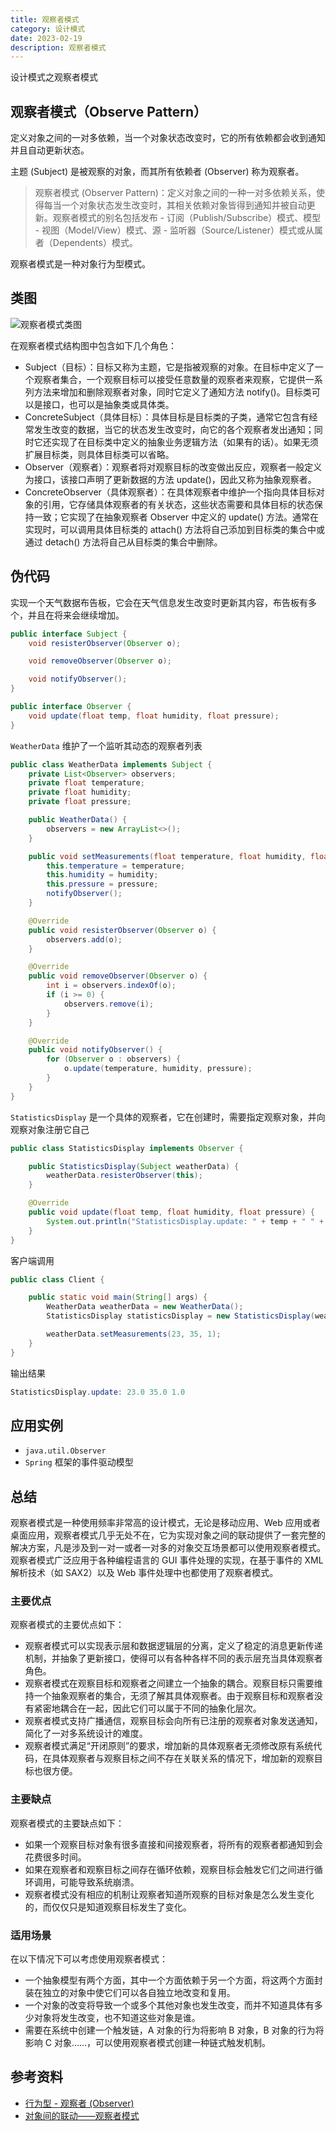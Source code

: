 ```yaml
---
title: 观察者模式
category: 设计模式
date: 2023-02-19
description: 观察者模式
---
```


设计模式之观察者模式
<!-- more -->

## 观察者模式（Observe Pattern）

定义对象之间的一对多依赖，当一个对象状态改变时，它的所有依赖都会收到通知并且自动更新状态。

主题 (Subject) 是被观察的对象，而其所有依赖者 (Observer) 称为观察者。

> 观察者模式 (Observer Pattern)：定义对象之间的一种一对多依赖关系，使得每当一个对象状态发生改变时，其相关依赖对象皆得到通知并被自动更新。观察者模式的别名包括发布 - 订阅（Publish/Subscribe）模式、模型 - 视图（Model/View）模式、源 - 监听器（Source/Listener）模式或从属者（Dependents）模式。

观察者模式是一种对象行为型模式。

## 类图

![观察者模式类图](https://cdn.staticaly.com/gh/AlexChen68/images@master/blog/advance/observer_pattern.png)

在观察者模式结构图中包含如下几个角色：

- Subject（目标）：目标又称为主题，它是指被观察的对象。在目标中定义了一个观察者集合，一个观察目标可以接受任意数量的观察者来观察，它提供一系列方法来增加和删除观察者对象，同时它定义了通知方法 notify()。目标类可以是接口，也可以是抽象类或具体类。
- ConcreteSubject（具体目标）：具体目标是目标类的子类，通常它包含有经常发生改变的数据，当它的状态发生改变时，向它的各个观察者发出通知；同时它还实现了在目标类中定义的抽象业务逻辑方法（如果有的话）。如果无须扩展目标类，则具体目标类可以省略。
- Observer（观察者）：观察者将对观察目标的改变做出反应，观察者一般定义为接口，该接口声明了更新数据的方法 update()，因此又称为抽象观察者。
- ConcreteObserver（具体观察者）：在具体观察者中维护一个指向具体目标对象的引用，它存储具体观察者的有关状态，这些状态需要和具体目标的状态保持一致；它实现了在抽象观察者 Observer 中定义的 update() 方法。通常在实现时，可以调用具体目标类的 attach() 方法将自己添加到目标类的集合中或通过 detach() 方法将自己从目标类的集合中删除。

## 伪代码

实现一个天气数据布告板，它会在天气信息发生改变时更新其内容，布告板有多个，并且在将来会继续增加。

```java
public interface Subject {
    void resisterObserver(Observer o);

    void removeObserver(Observer o);

    void notifyObserver();
}

public interface Observer {
    void update(float temp, float humidity, float pressure);
}
```

`WeatherData` 维护了一个监听其动态的观察者列表

```java
public class WeatherData implements Subject {
    private List<Observer> observers;
    private float temperature;
    private float humidity;
    private float pressure;

    public WeatherData() {
        observers = new ArrayList<>();
    }

    public void setMeasurements(float temperature, float humidity, float pressure) {
        this.temperature = temperature;
        this.humidity = humidity;
        this.pressure = pressure;
        notifyObserver();
    }

    @Override
    public void resisterObserver(Observer o) {
        observers.add(o);
    }

    @Override
    public void removeObserver(Observer o) {
        int i = observers.indexOf(o);
        if (i >= 0) {
            observers.remove(i);
        }
    }

    @Override
    public void notifyObserver() {
        for (Observer o : observers) {
            o.update(temperature, humidity, pressure);
        }
    }
}
```

`StatisticsDisplay` 是一个具体的观察者，它在创建时，需要指定观察对象，并向观察对象注册它自己

```java
public class StatisticsDisplay implements Observer {

    public StatisticsDisplay(Subject weatherData) {
        weatherData.resisterObserver(this);
    }

    @Override
    public void update(float temp, float humidity, float pressure) {
        System.out.println("StatisticsDisplay.update: " + temp + " " + humidity + " " + pressure);
    }
}
```

客户端调用

```java
public class Client {

    public static void main(String[] args) {
        WeatherData weatherData = new WeatherData();
        StatisticsDisplay statisticsDisplay = new StatisticsDisplay(weatherData);

        weatherData.setMeasurements(23, 35, 1);
    }
}
```

输出结果

```java
StatisticsDisplay.update: 23.0 35.0 1.0
```

## 应用实例

- `java.util.Observer`
- `Spring` 框架的事件驱动模型

## 总结

观察者模式是一种使用频率非常高的设计模式，无论是移动应用、Web 应用或者桌面应用，观察者模式几乎无处不在，它为实现对象之间的联动提供了一套完整的解决方案，凡是涉及到一对一或者一对多的对象交互场景都可以使用观察者模式。观察者模式广泛应用于各种编程语言的 GUI 事件处理的实现，在基于事件的 XML 解析技术（如 SAX2）以及 Web 事件处理中也都使用了观察者模式。

### 主要优点

观察者模式的主要优点如下：

- 观察者模式可以实现表示层和数据逻辑层的分离，定义了稳定的消息更新传递机制，并抽象了更新接口，使得可以有各种各样不同的表示层充当具体观察者角色。
- 观察者模式在观察目标和观察者之间建立一个抽象的耦合。观察目标只需要维持一个抽象观察者的集合，无须了解其具体观察者。由于观察目标和观察者没有紧密地耦合在一起，因此它们可以属于不同的抽象化层次。
- 观察者模式支持广播通信，观察目标会向所有已注册的观察者对象发送通知，简化了一对多系统设计的难度。
- 观察者模式满足“开闭原则”的要求，增加新的具体观察者无须修改原有系统代码，在具体观察者与观察目标之间不存在关联关系的情况下，增加新的观察目标也很方便。

### 主要缺点

观察者模式的主要缺点如下：

- 如果一个观察目标对象有很多直接和间接观察者，将所有的观察者都通知到会花费很多时间。
- 如果在观察者和观察目标之间存在循环依赖，观察目标会触发它们之间进行循环调用，可能导致系统崩溃。
- 观察者模式没有相应的机制让观察者知道所观察的目标对象是怎么发生变化的，而仅仅只是知道观察目标发生了变化。

### 适用场景

在以下情况下可以考虑使用观察者模式：

- 一个抽象模型有两个方面，其中一个方面依赖于另一个方面，将这两个方面封装在独立的对象中使它们可以各自独立地改变和复用。
- 一个对象的改变将导致一个或多个其他对象也发生改变，而并不知道具体有多少对象将发生改变，也不知道这些对象是谁。
- 需要在系统中创建一个触发链，A 对象的行为将影响 B 对象，B 对象的行为将影响 C 对象……，可以使用观察者模式创建一种链式触发机制。

## 参考资料

- [行为型 - 观察者 (Observer)](https://pdai.tech/md/dev-spec/pattern/19_observer.html)
- [对象间的联动——观察者模式](https://blog.csdn.net/lovelion/article/details/7720382)